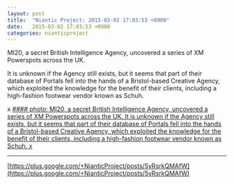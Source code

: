 ```yaml
---
layout: post
title:  "Niantic Project: 2015-03-02 17:03:53 +0900"
date:   2015-03-02 17:03:53 +0900
categories: nianticproject
---
```

MI20, a secret British Intelligence Agency, uncovered a series of XM Powerspots across the UK.

It is unknown if the Agency still exists, but it seems that part of their database of Portals fell into the hands of a Bristol-based Creative Agency, which exploited the knowledge for the benefit of their clients, including a high-fashion footwear vendor known as Schuh.

x
[#### photo: MI20, a secret British Intelligence Agency, uncovered a series of XM Powerspots across the UK.
It is unknown if the Agency still exists, but it seems that part of their database of Portals fell into the hands of a Bristol-based Creative Agency, which exploited the knowledge for the benefit of their clients, including a high-fashion footwear vendor known as Schuh.
x](https://lh3.googleusercontent.com/-b-V2TRN9Pyw/VPQZYJVlBYI/AAAAAAAAfIE/4NerzMVi0Pc/w1640-h1600/MI20Powerspots.png "")
- - -
[https://plus.google.com/+NianticProject/posts/5yRsrkQMAfW](https://plus.google.com/+NianticProject/posts/5yRsrkQMAfW)
